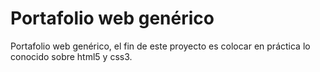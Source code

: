 # Portafolio web genérico

Portafolio web genérico, el fin de este proyecto es colocar en práctica lo conocido sobre html5 y css3.